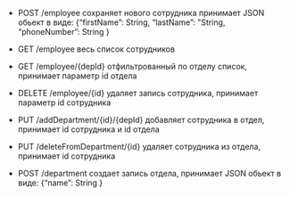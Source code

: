 - POST /employee сохраняет нового сотрудника принимает JSON обьект в виде:
{“firstName”: String,
“lastName”: "String,
“phoneNumber”: String }

- GET /employee весь список сотрудников
- GET /employee/{depId} отфильтрованный по отделу список, принимает параметр id отдела
- DELETE /employee/{id} удаляет запись сотрудника, принимает параметр id сотрудника
- PUT /addDepartment/{id}/{depId} добавляет сотрудника в отдел, принимает id сотрудника и id отдела
- PUT /deleteFromDepartment/{id} удаляет сотрудника из отдела, принимает id сотрудника
- POST /department создает запись отдела, принимает JSON обьект в виде: {“name”: String }
